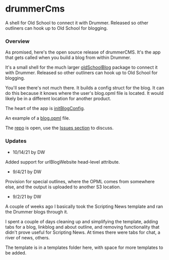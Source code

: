 # drummerCms

A shell for Old School to connect it with Drummer. Released so other outliners can hook up to Old School for blogging.

### Overview

As promised, here's the open source release of drummerCMS. It's the app that gets called when you build a blog from within Drummer. 

It's a small shell for the much larger <a href="https://github.com/scripting/oldSchoolBlog">oldSchoolBlog</a> package to connect it with Drummer. Released so other outliners can hook up to Old School for blogging.

You'll see there's not much there. It builds a config struct for the blog. It can do this because it knows where the user's blog.opml file is located. It would likely be in a different location for another product. 

The heart of the app is <a href="https://github.com/scripting/drummerCms/blob/main/drummercms.js#L40">initBlogConfig</a>. 

An example of a <a href="http://drummer.scripting.com/cluelessnewbie/blog.opml">blog.opml</a> file.

The <a href="https://github.com/scripting/drummerCms">repo</a> is open, use the <a href="https://github.com/scripting/drummerCms/issues">Issues section</a> to discuss. 

### Updates

* 10/14/21 by DW

Added support for urlBlogWebsite head-level attribute. 

* 9/4/21 by DW

Provision for special outlines, where the OPML comes from somewhere else, and the output is uploaded to another S3 location.

* 9/2/21 by DW

A couple of weeks ago I basically took the Scripting News template and ran the Drummer blogs through it.  

I spent a couple of days cleaning up and simplifying the template, adding tabs for a blog, linkblog and about outline, and removing functionality that didn't prove useful for Scripting News. At times there were tabs for chat, a river of news, others.  

The template is in a templates folder here, with space for more templates to be added. 


